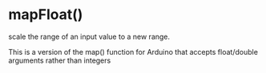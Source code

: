 # mapFloat()
scale the range of an input value to a new range.

This is a version of the map() function for Arduino that accepts float/double arguments rather than integers
